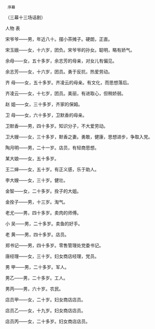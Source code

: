      序幕 

   （三幕十三场话剧） 

   人物 表 

   宋爷爷——男，年近八十。摆小茶摊子。硬朗，正直。 

   宋玉娥——女，十六岁，团负。宋爷爷的孙女。聪明，略有娇气。 

   余母——女，五十多岁，余志芳的母亲，对女儿有偏见。 

   余志芳——女，十六岁，团员。勇于反抗，热爱劳动。 

   齐 母——女，五十多岁。齐凌云的母亲。有文化，而思想落后。 

   齐凌云——女，十七岁，团员。美丽，有进取心，但稍娇弱。 

   赵 姐——女，三十多岁，齐家的保姆。 

   卫 母——女，六十多岁，卫默香的母亲。 

   卫默香——男，四十多岁。知识分子，不大爱劳动。 

   卫大嫂——女，三十多岁，默香之妻。勇敢，健康，思想进步，争取入党。 

   陶月明——男，二十一岁。店员，有轻商思想。 

   某大娘——女，五十多岁。 

   王二婶——女，五十岁。有正义感，乐于助人。 

   李大嫂——女，三十岁。健壮。 

   金智——女，二十多岁。拴子的大姐。 

   金拴子——男，十三岁。淘气。 

   老尤——男，四十多岁。卖肉的师傅。 

   小 吴——男，二十多岁。卖鱼的好手。 

   老 黄——男，四十多岁。店员。 

   郑书记——男，四十多岁。零售管理处党委书记。 

   唐经理——女，三十岁。妇女商店经理，党员。 

   男 甲——男，二十多岁。军人。 

   男乙——男，二十多岁。工人。 

   男丙——男，六十岁。农民。 

   店员甲——女，二十岁。妇女商店店员。 

   店员乙——女，十九岁。妇女商店店员。 

   店员丙——女，二十多岁。妇女商店店员。 

